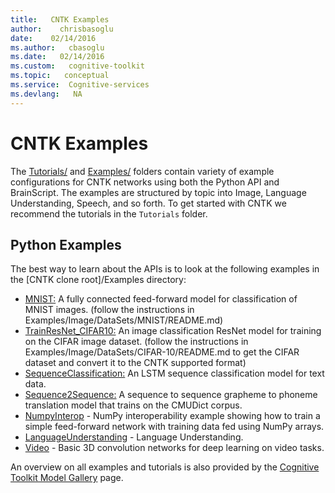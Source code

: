 ```yaml
---
title:   CNTK Examples
author:    chrisbasoglu
date:    02/14/2016
ms.author:   cbasoglu
ms.date:   02/14/2016
ms.custom:   cognitive-toolkit
ms.topic:   conceptual
ms.service:  Cognitive-services
ms.devlang:   NA
---
```


# CNTK Examples

The [Tutorials/](https://github.com/Microsoft/CNTK/blob/master/Tutorials/) and
[Examples/](https://github.com/Microsoft/CNTK/blob/master/Examples/) folders
contain variety of example configurations for CNTK networks using both the
Python API and BrainScript.
The examples are structured by topic into Image, Language Understanding,
Speech, and so forth. To get started with CNTK we recommend the tutorials in
the `Tutorials` folder.

## Python Examples

The best way to learn about the APIs is to look at the following examples in the [CNTK clone root]/Examples directory:
* [MNIST:](https://github.com/Microsoft/CNTK/blob/v2.0.rc1/Examples/Image/Classification/MLP/Python/SimpleMNIST.py) A fully connected feed-forward model for classification of MNIST images. (follow the instructions in Examples/Image/DataSets/MNIST/README.md)
* [TrainResNet_CIFAR10:](https://github.com/Microsoft/CNTK/blob/v2.0.rc1/Examples/Image/Classification/ResNet/Python/TrainResNet_CIFAR10.py) An image classification ResNet model for training on the CIFAR image dataset. (follow the instructions in Examples/Image/DataSets/CIFAR-10/README.md to get the CIFAR dataset and convert it to the CNTK supported format)
* [SequenceClassification:](https://github.com/Microsoft/CNTK/blob/v2.0.rc1/Examples/SequenceClassification/SimpleExample/Python/SequenceClassification.py) An LSTM sequence classification model for text data.
* [Sequence2Sequence:](https://github.com/Microsoft/CNTK/blob/v2.0.rc1/Examples/SequenceToSequence/CMUDict/Python/Sequence2Sequence.py) A sequence to sequence grapheme to phoneme translation model that trains on the CMUDict corpus.
* [NumpyInterop](https://github.com/Microsoft/CNTK/blob/v2.0.rc1/Tutorials/NumpyInterop/FeedForwardNet.py) - NumPy interoperability example showing how to train a simple feed-forward network with training data fed using NumPy arrays.
* [LanguageUnderstanding](https://github.com/Microsoft/CNTK/blob/v2.0.rc1/Examples/LanguageUnderstanding/ATIS/Python/LanguageUnderstanding.py) - Language Understanding.
* [Video](https://github.com/Microsoft/CNTK/blob/v2.0.rc1/Examples/Video/GettingStarted/Python/Conv3D_UCF11.py) - Basic 3D convolution networks for deep learning on video tasks.

An overview on all examples and tutorials is also provided by the
[Cognitive Toolkit Model Gallery](http://www.microsoft.com/en-us/cognitive-toolkit/features/model-gallery/) page.
